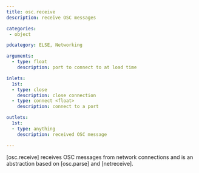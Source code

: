 ```yaml
---
title: osc.receive
description: receive OSC messages

categories:
 - object

pdcategory: ELSE, Networking

arguments:
  - type: float
    description: port to connect to at load time

inlets:
  1st:
  - type: close
    description: close connection
  - type: connect <float>
    description: connect to a port

outlets:
  1st:
  - type: anything
    description: received OSC message

---
```


[osc.receive] receives OSC messages from network connections and is an abstraction based on [osc.parse] and [netreceive].

